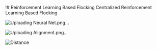 !# Reinforcement Learning Based Flocking
Centralized Reinforcement Learning Based Flocking

![Uploading Neural Net.png…]()


![Uploading Alignment.png…]()


![Distance](https://github.com/user-attachments/assets/6eb188c5-c351-4cae-8cc4-2ff26316eefd)
